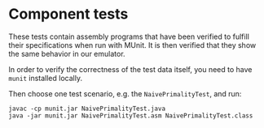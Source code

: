 ﻿# Component tests

These tests contain assembly programs that have been verified to fulfill their specifications when run with MUnit.
It is then verified that they show the same behavior in our emulator.

In order to verify the correctness of the test data itself, you need to have `munit` installed locally.

Then choose one test scenario, e.g. the `NaivePrimalityTest`, and run:
```
javac -cp munit.jar NaivePrimalityTest.java
java -jar munit.jar NaivePrimalityTest.asm NaivePrimalityTest.class
```
